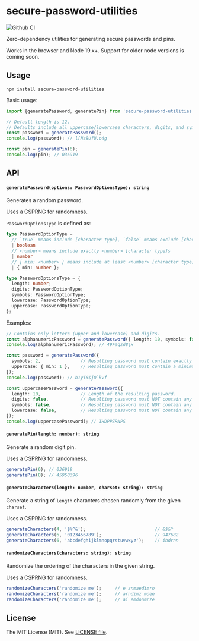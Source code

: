 # secure-password-utilities

![Github CI](https://github.com/benjreinhart/secure-password-utilities/workflows/Github%20CI/badge.svg)

Zero-dependency utilities for generating secure passwords and pins.

Works in the browser and Node 19.x+. Support for older node versions is coming soon.

## Usage

```
npm install secure-password-utilities
```

Basic usage:

```ts
import {generatePassword, generatePin} from 'secure-password-utilities';

// Default length is 12.
// Defaults include all uppercase/lowercase characters, digits, and symbols.
const password = generatePassword();
console.log(password); // l[Nz8UfU.o4g

const pin = generatePin(6);
console.log(pin); // 036919
```

## API

#### `generatePassword(options: PasswordOptionsType): string`

Generates a random password.

Uses a CSPRNG for randomness.

`PasswordOptionsType` is defined as:

```ts
type PasswordOptionType =
  // `true` means include [character type], `false` means exclude [character type]
  | boolean
  // <number> means include exactly <number> [character type]s
  | number
  // { min: <number> } means include at least <number> [character type]s
  | { min: number };

type PasswordOptionsType = {
  length: number;
  digits: PasswordOptionType;
  symbols: PasswordOptionType;
  lowercase: PasswordOptionType;
  uppercase: PasswordOptionType;
};
```

Examples:

```ts
// Contains only letters (upper and lowercase) and digits.
const alphanumericPassword = generatePassword({ length: 10, symbols: false });
console.log(alphanumericPassword); // 49Faqzd8jx

const password = generatePassword({
  symbols: 2,               // Resulting password must contain exactly two symbols.
  uppercase: { min: 1 },    // Resulting password must contain a minimum of 1 upperase character.
});
console.log(password); // b1yT6$jO`kvf

const uppercasePassword = generatePassword({
  length: 10,               // Length of the resulting password.
  digits: false,            // Resulting password must NOT contain any digits.
  symbols: false,           // Resulting password must NOT contain any symbols.
  lowercase: false,         // Resulting password must NOT contain any lowercase characters.
});
console.log(uppercasePassword); // IHDPPZRNPS
```

#### `generatePin(length: number): string`

Generate a random digit pin.

Uses a CSPRNG for randomness.

```ts
generatePin(6); // 036919
generatePin(8); // 45958396
```

#### `generateCharacters(length: number, charset: string): string`

Generate a string of `length` characters chosen randomly from the given `charset`.

Uses a CSPRNG for randomness.

```ts
generateCharacters(4, '$%^&');                          // &$&^
generateCharacters(6, '0123456789');                    // 947682
generateCharacters(6, 'abcdefghijklmnopqrstuvwxyz');    // ihdrnn
```

#### `randomizeCharacters(characters: string): string`

Randomize the ordering of the characters in the given string.

Uses a CSPRNG for randomness.

```ts
randomizeCharacters('randomize me');     // e znmaedimro
randomizeCharacters('randomize me');     // arndimz moee
randomizeCharacters('randomize me');     // ai emdonmrze
```

## License

The MIT License (MIT). See [LICENSE file](LICENSE).
